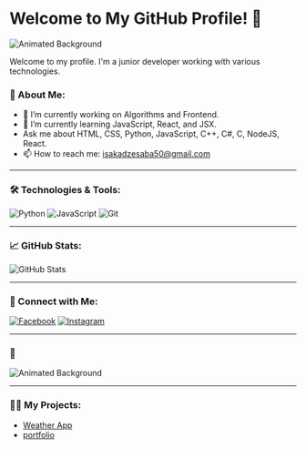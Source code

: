 
# Welcome to My GitHub Profile! 👋
![Animated Background](https://i.giphy.com/media/v1.Y2lkPTc5MGI3NjExaHdsOGU3OTFxMnZzdWltOHV2ZmRsZm5yd2JwZ3dvb2cxMnVobTdycyZlcD12MV9pbnRlcm5hbF9naWZfYnlfaWQmY3Q9Zw/du3J3cXyzhj75IOgvA/giphy.gif)

Welcome to my profile. I'm a junior developer working with various technologies.

### 🚀 About Me:
- 🔭 I’m currently working on Algorithms and Frontend.
- 🌱 I’m currently learning JavaScript, React, and JSX.
- Ask me about HTML, CSS, Python, JavaScript, C++, C#, C, NodeJS, React.
- 📫 How to reach me: isakadzesaba50@gmail.com

---

### 🛠️ Technologies & Tools:
![Python](https://img.shields.io/badge/Python-3776AB?style=flat&logo=python&logoColor=white)
![JavaScript](https://img.shields.io/badge/JavaScript-F7DF1E?style=flat&logo=javascript&logoColor=black)
![Git](https://img.shields.io/badge/Git-F05032?style=flat&logo=git&logoColor=white)

---

### 📈 GitHub Stats:
![GitHub Stats](https://github-readme-stats.vercel.app/api?username=isakadzesaba&show_icons=true&hide_title=true&count_private=true&hide=prs&theme=radical&line_height=25&bg_color=00000000&card_width=400&hide_border=true)

---

### 🔗 Connect with Me:
[![Facebook](https://img.shields.io/badge/Facebook-1877F2?style=flat&logo=facebook&logoColor=white)](https://www.facebook.com/profile.php?id=100093239328982)
[![Instagram](https://img.shields.io/badge/Instagram-E4405F?style=flat&logo=instagram&logoColor=white)](https://www.instagram.com/isakadzesaba/)

---

### 🌌
![Animated Background](https://i.giphy.com/media/v1.Y2lkPTc5MGI3NjExeGo4MjZhd3N6Y2x0czh2ajdlNDNrMTN4emhseGRoeHM0YzV5NjA3eSZlcD12MV9pbnRlcm5hbF9naWZfYnlfaWQmY3Q9Zw/qgQUggAC3Pfv687qPC/giphy.gif)

---

### 🧑‍💻 My Projects:
- [Weather App](https://github.com/isakadzesaba/Weather-App)
- [portfolio](https://portfolio-zeta-drab-56.vercel.app/)
